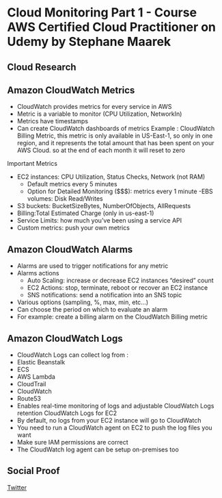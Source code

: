 
# Cloud Monitoring Part 1 -  Course AWS Certified Cloud Practitioner on Udemy by Stephane Maarek

## Cloud Research
## Amazon CloudWatch Metrics 
- CloudWatch provides metrics for every service in AWS
- Metric is a variable to monitor (CPU Utilization, NetworkIn)
- Metrics have timestamps
- Can create CloudWatch dashboards of metrics
Example : CloudWatch Billing Metric, this metric is only available in US-East-1, so only in one region, and it represents the total amount that has been spent on your AWS Cloud. so at the end of each month it will reset to zero
 
Important Metrics

- EC2 instances: CPU Utilization, Status Checks, Network (not RAM)
	- Default metrics every 5 minutes
	- Option for Detailed Monitoring ($$$): metrics every 1 minute
-EBS volumes: Disk Read/Writes
- S3 buckets: BucketSizeBytes, NumberOfObjects, AllRequests
- Billing:Total Estimated Charge (only in us-east-1)
- Service Limits: how much you've been using a service API
- Custom metrics: push your own metrics

## Amazon CloudWatch Alarms 
- Alarms are used to trigger notifications for any metric
- Alarms actions
	- Auto Scaling: increase or decrease EC2 instances “desired” count
	- EC2 Actions: stop, terminate, reboot or recover an EC2 instance
	- SNS notifications: send a notification into an SNS topic
- Various options (sampling, %, max, min, etc…)
- Can choose the period on which to evaluate an alarm
- For example: create a billing alarm on the CloudWatch Billing metric

## Amazon CloudWatch Logs 
- CloudWatch Logs can collect log from : 
- Elastic Beanstalk
- ECS
- AWS Lambda
- CloudTrail
- CloudWatch
- Route53
- Enables real-time monitoring of logs and adjustable CloudWatch Logs retention
CloudWatch Logs for EC2
- By default, no logs from your EC2 instance will go to CloudWatch
- You need to run a CloudWatch agent on EC2 to push the log files you want
- Make sure IAM permissions are correct
- The CloudWatch log agent can be setup on-premises too


## Social Proof

[Twitter](https://twitter.com/silvyameliaa_/status/1633314263615021057)
